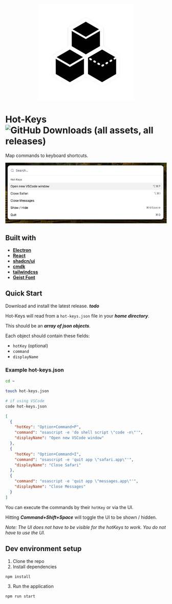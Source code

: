 <div align="center">
    <img src="src/assets/tray-icon.png" alt="Icon" height="300px"/>
</div>

# Hot-Keys ![GitHub Downloads (all assets, all releases)](https://img.shields.io/github/downloads/hayesbarber/hot-keys/total)

Map commands to keyboard shortcuts.

<div align="center">
    <img src="src/assets/ui-image.png" alt="UI"/>
</div>

## Built with

- [**Electron**](https://www.electronjs.org)
- [**React**](https://react.dev)
- [**shadcn/ui**](https://ui.shadcn.com)
- [**cmdk**](https://github.com/pacocoursey/cmdk)
- [**tailwindcss**](https://tailwindcss.com)
- [**Geist Font**](https://github.com/vercel/geist-font/blob/main/LICENSE.txt)

## Quick Start

Download and install the latest release. **_todo_**

Hot-Keys will read from a `hot-keys.json` file in your **_home directory_**.

This should be an **_array of json objects_**.

Each object should contain these fields:

- `hotKey` (optional)
- `command`
- `displayName`

### Example hot-keys.json

```bash
cd ~
```

```bash
touch hot-keys.json
```

```bash
# if using VSCode
code hot-keys.json
```

```json
[
  {
    "hotKey": "Option+Command+P",
    "command": "osascript -e 'do shell script \"code -n\"'",
    "displayName": "Open new VSCode window"
  },
  {
    "hotKey": "Option+Command+I",
    "command": "osascript -e 'quit app \"safari.app\"'",
    "displayName": "Close Safari"
  },
  {
    "command": "osascript -e 'quit app \"messages.app\"'",
    "displayName": "Close Messages"
  }
]
```

You can execute the commands by their `hotKey` or via the UI.

Hitting **_Command+Shift+Space_** will toggle the UI to be shown / hidden.

_Note: The UI does not have to be visible for the hotKeys to work. You do not have to use the UI._

## Dev environment setup

1. Clone the repo
2. Install dependencies

```bash
npm install
```

3. Run the application

```bash
npm run start
```
